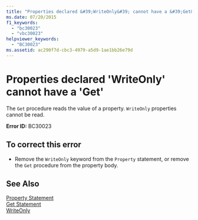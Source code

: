 ```yaml
---
title: "Properties declared &#39;WriteOnly&#39; cannot have a &#39;Get&#39;"
ms.date: 07/20/2015
f1_keywords: 
  - "bc30023"
  - "vbc30023"
helpviewer_keywords: 
  - "BC30023"
ms.assetid: ac290f7d-cbc3-4979-a5d9-1ae1bb26e79d
---
```

# Properties declared &#39;WriteOnly&#39; cannot have a &#39;Get&#39;
The `Get` procedure reads the value of a property. `WriteOnly` properties cannot be read.  
  
 **Error ID:** BC30023  
  
## To correct this error  
  
-   Remove the `WriteOnly` keyword from the `Property` statement, or remove the `Get` procedure from the property body.  
  
## See Also  
 [Property Statement](../../visual-basic/language-reference/statements/property-statement.md)  
 [Get Statement](../../visual-basic/language-reference/statements/get-statement.md)  
 [WriteOnly](../../visual-basic/language-reference/modifiers/writeonly.md)
